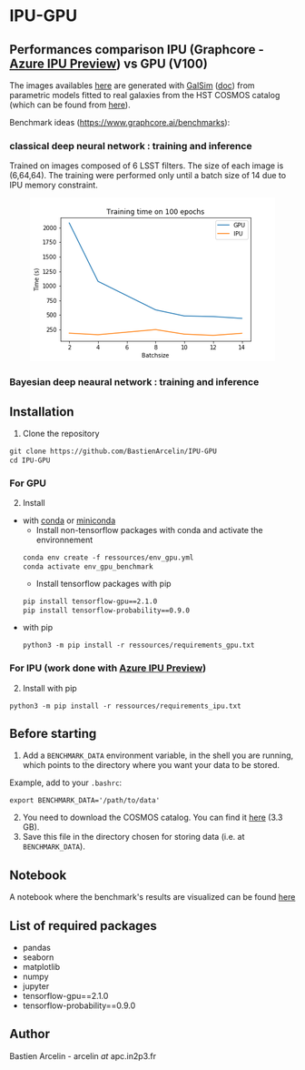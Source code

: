 # IPU-GPU

## Performances comparison IPU (Graphcore - [Azure IPU Preview](https://documents.graphcore.ai/documents/UG20/latest)) vs GPU (V100)
The images availables [here](https://zenodo.org/record/3759206#.X3SAsdbgqjh) are generated with [GalSim](https://github.com/GalSim-developers/GalSim) ([doc](http://galsim-developers.github.io/GalSim/_build/html/index.html)) from parametric models fitted to real galaxies from the HST COSMOS catalog (which can be found from [here](https://github.com/GalSim-developers/GalSim/wiki/RealGalaxy%20Data)).

Benchmark ideas (https://www.graphcore.ai/benchmarks): 
### classical deep neural network : training and inference
Trained on images composed of 6 LSST filters. The size of each image is (6,64,64). The training were performed only until a batch size of 14 due to IPU memory constraint.
<p align="center">
  <img src="/img/training_time.png" title="field_image">
</p>


### Bayesian deep neaural network : training and inference

## Installation
1. Clone the repository
```
git clone https://github.com/BastienArcelin/IPU-GPU
cd IPU-GPU
```

### For GPU
2. Install 
- with [conda](https://www.anaconda.com/products/individual) or [miniconda](https://docs.conda.io/en/latest/miniconda.html)
  - Install non-tensorflow packages with conda and activate the environnement
  ```
  conda env create -f ressources/env_gpu.yml
  conda activate env_gpu_benchmark
  ```
  - Install tensorflow packages with pip
  ```
  pip install tensorflow-gpu==2.1.0
  pip install tensorflow-probability==0.9.0
  ```
- with pip
  ```
  python3 -m pip install -r ressources/requirements_gpu.txt
  ```
  
### For IPU (work done with [Azure IPU Preview](https://documents.graphcore.ai/documents/UG20/latest)) 
2. Install with pip
  ```
  python3 -m pip install -r ressources/requirements_ipu.txt
  ```

## Before starting
1. Add a ```BENCHMARK_DATA``` environment variable, in the shell you are running, which points to the directory where you want your data to be stored.

Example, add to your ```.bashrc```:

```
export BENCHMARK_DATA='/path/to/data'
```

2. You need to download the COSMOS catalog. You can find it [here](https://zenodo.org/record/3759206#.X3SAsdbgqjh) (3.3 GB).
3. Save this file in the directory chosen for storing data (i.e. at ```BENCHMARK_DATA```).


## Notebook
A notebook where the benchmark's results are visualized can be found [here](https://github.com/BastienArcelin/IPU-GPU/tree/master/notebooks)

## List of required packages
- pandas
- seaborn
- matplotlib
- numpy
- jupyter
- tensorflow-gpu==2.1.0
- tensorflow-probability==0.9.0

## Author
Bastien Arcelin - arcelin *at* apc.in2p3.fr
